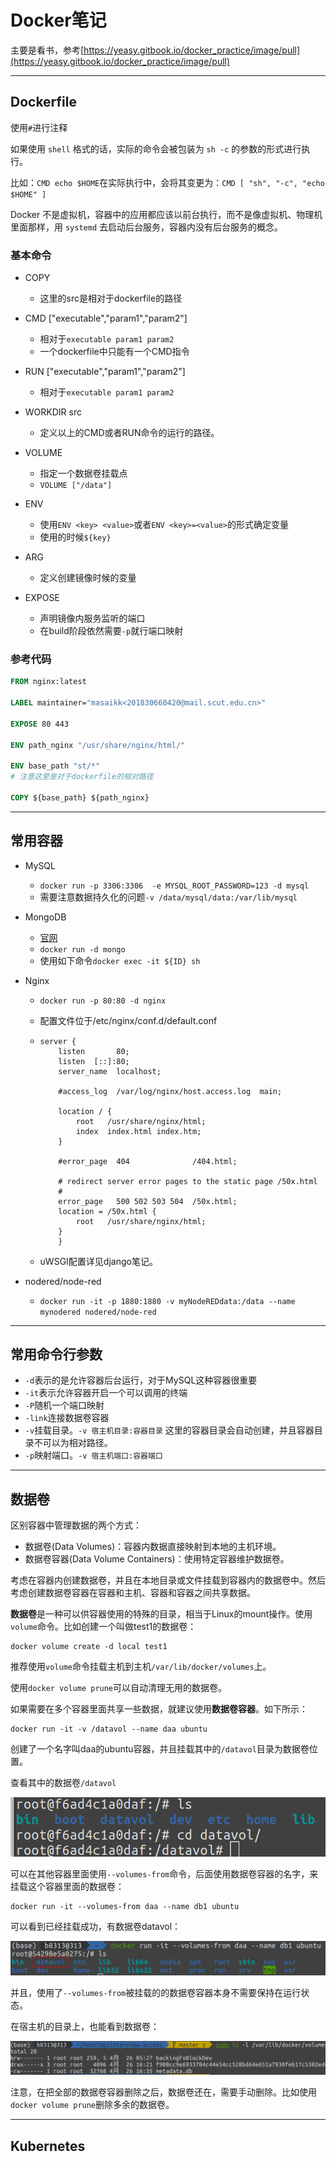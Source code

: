 # Docker笔记

主要是看书，参考[https://yeasy.gitbook.io/docker_practice/image/pull](https://yeasy.gitbook.io/docker_practice/image/pull)

---

## Dockerfile

使用``#``进行注释

如果使用 `shell` 格式的话，实际的命令会被包装为 `sh -c` 的参数的形式进行执行。

比如：``CMD echo $HOME``在实际执行中，会将其变更为：``CMD [ "sh", "-c", "echo $HOME" ]``

Docker 不是虚拟机，容器中的应用都应该以前台执行，而不是像虚拟机、物理机里面那样，用 `systemd` 去启动后台服务，容器内没有后台服务的概念。

### 基本命令

+ COPY <src> <dest>
  + 这里的src是相对于dockerfile的路径
+ CMD ["executable","param1","param2"]
  + 相对于``executable param1 param2``
  + 一个dockerfile中只能有一个CMD指令
+ RUN ["executable","param1","param2"]
  + 相对于``executable param1 param2``
+ WORKDIR src
  + 定义以上的CMD或者RUN命令的运行的路径。

+ VOLUME 
  + 指定一个数据卷挂载点
  + ``VOLUME ["/data"]``

+ ENV
  + 使用``ENV <key> <value>``或者``ENV <key>=<value>``的形式确定变量
  + 使用的时候``${key}``

+ ARG 
  + 定义创建镜像时候的变量

+ EXPOSE
  + 声明镜像内服务监听的端口
  + 在build阶段依然需要``-p``就行端口映射


### 参考代码

```dockerfile
FROM nginx:latest

LABEL maintainer="masaikk<201830660420@mail.scut.edu.cn>"

EXPOSE 80 443

ENV path_nginx "/usr/share/nginx/html/"

ENV base_path "st/*"
# 注意这里是对于dockerfile的相对路径

COPY ${base_path} ${path_nginx}
```



---

## 常用容器

+ MySQL
  + ``docker run -p 3306:3306  -e MYSQL_ROOT_PASSWORD=123 -d mysql``
  + 需要注意数据持久化的问题``-v /data/mysql/data:/var/lib/mysql``
  
+ MongoDB
  + [官网](https://hub.docker.com/_/mongo)
  + ``docker run -d mongo``
  + 使用如下命令``docker exec -it ${ID} sh``
  
+ Nginx
  + ``docker run -p 80:80 -d nginx``
  
  + 配置文件位于/etc/nginx/conf.d/default.conf
  
  + ```shell
    server {
        listen       80;
        listen  [::]:80;
        server_name  localhost;
    
        #access_log  /var/log/nginx/host.access.log  main;
    
        location / {
            root   /usr/share/nginx/html;
            index  index.html index.htm;
        }
    
        #error_page  404              /404.html;
    
        # redirect server error pages to the static page /50x.html
        #
        error_page   500 502 503 504  /50x.html;
        location = /50x.html {
            root   /usr/share/nginx/html;
        }
        }
    ```
    
  + uWSGI配置详见django笔记。
  
+ nodered/node-red

  + ``docker run -it -p 1880:1880 -v myNodeREDdata:/data --name mynodered nodered/node-red``



---

## 常用命令行参数

+ ``-d``表示的是允许容器后台运行，对于MySQL这种容器很重要
+ ``-it``表示允许容器开启一个可以调用的终端
+ ``-P``随机一个端口映射
+ ``-link``连接数据卷容器
+ ``-v``挂载目录。``-v 宿主机目录:容器目录`` 这里的容器目录会自动创建，并且容器目录不可以为相对路径。
+ ``-p``映射端口。``-v 宿主机端口:容器端口``

---

## 数据卷

区别容器中管理数据的两个方式：

+ 数据卷(Data Volumes)：容器内数据直接映射到本地的主机环境。
+ 数据卷容器(Data Volume Containers)：使用特定容器维护数据卷。

考虑在容器内创建数据卷，并且在本地目录或文件挂载到容器内的数据卷中。然后考虑创建数据卷容器在容器和主机、容器和容器之间共享数据。

**数据卷**是一种可以供容器使用的特殊的目录，相当于Linux的mount操作。使用``volume``命令。比如创建一个叫做test1的数据卷：

```shell
docker volume create -d local test1
```

推荐使用``volume``命令挂载主机到主机``/var/lib/docker/volumes``上。

使用``docker volume prune``可以自动清理无用的数据卷。

如果需要在多个容器里面共享一些数据，就建议使用**数据卷容器**。如下所示：

```shell
docker run -it -v /datavol --name daa ubuntu
```

创建了一个名字叫daa的ubuntu容器，并且挂载其中的``/datavol``目录为数据卷位置。

查看其中的数据卷``/datavol``

![image-20220426162728257](docker.assets/image-20220426162728257.png)

可以在其他容器里面使用``--volumes-from``命令，后面使用数据卷容器的名字，来挂载这个容器里面的数据卷：

```shell
docker run -it --volumes-from daa --name db1 ubuntu
```

可以看到已经挂载成功，有数据卷datavol：

![image-20220426163224389](docker.assets/image-20220426163224389.png)

并且，使用了``--volumes-from``被挂载的的数据卷容器本身不需要保持在运行状态。

在宿主机的目录上，也能看到数据卷：

![image-20220426163943176](docker.assets/image-20220426163943176.png)

注意，在把全部的数据卷容器删除之后，数据卷还在，需要手动删除。比如使用``docker volume prune``删除多余的数据卷。

---

## Kubernetes

